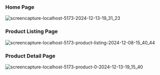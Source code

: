 ### Home Page
![screencapture-localhost-5173-2024-12-13-19_31_23](https://github.com/user-attachments/assets/6c239882-5fef-4fe9-a787-052c47cd1ed5)
### Product Listing Page
![screencapture-localhost-5173-product-listing-2024-12-08-15_40_44](https://github.com/user-attachments/assets/43f5456c-cf8b-4881-a7b4-91abe1d9810c)
### Product Detail Page
![screencapture-localhost-5173-product-0-2024-12-13-19_15_40](https://github.com/user-attachments/assets/0db352a0-9f68-4389-9063-8a51a22a0bbe)

